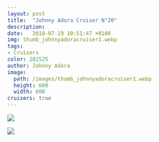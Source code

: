 ```yaml
---
layout: post
title:  "Johnny Adora Cruiser N°20"
description: 
date:   2018-07-19 10:51:47 +0100
img: thumb_johnnyadoracruiser1.webp
tags: 
- Cruisers
color: 282525
author: Johnny Adora
image:
  path: /images/thumb_johnnyadoracruiser1.webp
  height: 600
  width: 600
cruisers: true
---
```


![]({{site.baseurl}}/images/johnnyadoracruiser1.webp)

![]({{site.baseurl}}/images/johnnyadoracruiser2.webp)
